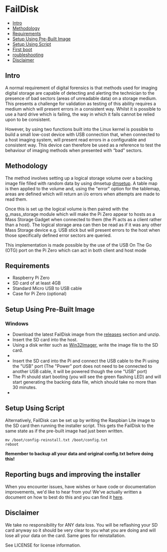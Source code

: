 # FailDisk

- [Intro](#intro)
- [Methodology](#methodology)
- [Requirements](#requirements)
- [Setup Using Pre-Built Image](#setup-prebuilt)
- [Setup Using Script](#setup-script)
- [First boot](#first-boot)
- [roubleshooting](#troubleshooting)
- [Disclaimer](#disclaimer)

## Intro

A normal requirement of digital forensics is that methods used for imaging digital storage are capable of detecting and alerting the technician to the presence of bad sectors (areas of unreadable data) on a storage medium. This presents a challenge for validation as testing of this ability requires a medium which will present errors in a consistent way. Whilst it is possible to use a hard drive which is failing, the way in which it fails cannot be relied upon to be consistent. 

However, by using two functions built into the Linux kernel is possible to build a small low-cost device with USB connection that, when connected to a host imaging system, will present read errors in a configurable and consistent way. This device can therefore be used as a reference to test the behaviour of imaging methods when presented with “bad” sectors.

## Methodology

The method involves setting up a logical storage volume over a backing image file filled with random data by using dmsetup [dmsetup](http://linux.die.net/man/8/dmsetup). A table map is then applied to the volume and, using the "error" option for the tablemap, areas are defined which will return an i/o errors when attempts are made to read them.

Once this is set up the logical volume is then paired with the g_mass_storage module which will make the Pi Zero appear to hosts as a Mass Storage Gadget when connected to them (the Pi acts as a client rather than a host). The logical storage area can then be read as if it was any other Mass Storage device e.g. USB stick but will present errors to the host when those specifically defined error sectors are queried. 

This implementation is made possible by the use of the USB On The Go (OTG) port on the Pi Zero which can act in both client and host mode

## Requirements
 - Raspberry Pi Zero
 - SD card of at least 4GB
 - Standard Micro USB to USB cable
 - Case for Pi Zero (optional)

## Setup Using Pre-Built Image

### Windows

 - Download the latest FailDisk image from the [releases](http://linux.die.net/man/8/dmsetup) section and unzip.
 - Insert the SD card into the host.
 - Using a disk writer such as [Win32Imager](https://sourceforge.net/projects/win32diskimager/), write the image file to the SD card.
 - 
 - Insert the SD card into the Pi and connect the USB cable to the Pi using the "USB" port (The "Power" port does not need to be connected to another USB cable, it will be powered though the one "USB" port)
 - The Pi should start booting (you will see the green flashing LED) and will start generating the backing data file, which should take no more than 30 minutes.
 -

## Setup Using Script

Alternatively, FailDisk can be set up by writing the Raspbian Lite image to the SD card then running the installer script. This gets the FailDisk to the same state as if the pre-built image had just been written.


    mv /boot/config-reinstall.txt /boot/config.txt
    reboot

**Remember to backup all your data and original config.txt before doing this!**

## Reporting bugs and improving the installer
When you encounter issues, have wishes or have code or documentation improvements, we'd like to hear from you! 
We've actually written a document on how to best do this and you can find it [here](CONTRIBUTING.md).

## Disclaimer
We take no responsibility for ANY data loss. You will be reflashing your SD card anyway so it should be very clear to you what you are doing and will lose all your data on the card. Same goes for reinstallation.

See LICENSE for license information.

  [1]: http://www.raspbian.org/ "Raspbian"
